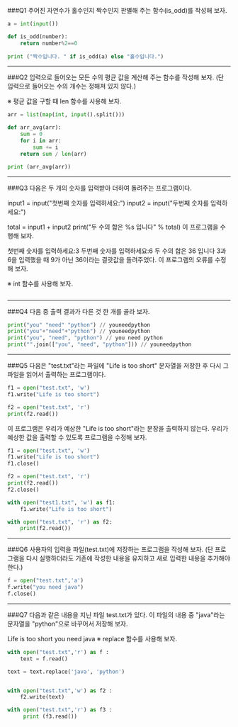 ###Q1
주어진 자연수가 홀수인지 짝수인지 판별해 주는 함수(is_odd)를 작성해 보자.
```python
a = int(input())

def is_odd(number):
    return number%2==0
 
print ("짝수입니다. " if is_odd(a) else "홀수입니다.")

```

____
###Q2
입력으로 들어오는 모든 수의 평균 값을 계산해 주는 함수를 작성해 보자. (단 입력으로 들어오는 수의 개수는 정해져 있지 않다.)

※ 평균 값을 구할 때 len 함수를 사용해 보자.

```python
arr = list(map(int, input().split()))

def arr_avg(arr):
    sum = 0
    for i in arr:
        sum += i
    return sum / len(arr)    

print (arr_avg(arr))
```
____
###Q3
다음은 두 개의 숫자를 입력받아 더하여 돌려주는 프로그램이다.

input1 = input("첫번째 숫자를 입력하세요:")
input2 = input("두번째 숫자를 입력하세요:")

total = input1 + input2
print("두 수의 합은 %s 입니다" % total)
이 프로그램을 수행해 보자.

첫번째 숫자를 입력하세요:3
두번째 숫자를 입력하세요:6
두 수의 합은 36 입니다
3과 6을 입력했을 때 9가 아닌 36이라는 결괏값을 돌려주었다. 이 프로그램의 오류를 수정해 보자.

※ int 함수를 사용해 보자.
```python

```
____
###Q4
다음 중 출력 결과가 다른 것 한 개를 골라 보자.

```python
print("you" "need" "python") // youneedpython
print("you"+"need"+"python") // youneedpython
print("you", "need", "python") // you need python
print("".join(["you", "need", "python"])) // youneedpython
```
____
###Q5
다음은 "test.txt"라는 파일에 "Life is too short" 문자열을 저장한 후 다시 그 파일을 읽어서 출력하는 프로그램이다.

```python
f1 = open("test.txt", 'w')
f1.write("Life is too short")

f2 = open("test.txt", 'r')
print(f2.read())
```
이 프로그램은 우리가 예상한 "Life is too short"라는 문장을 출력하지 않는다. 우리가 예상한 값을 출력할 수 있도록 프로그램을 수정해 보자.
```python
f1 = open("test.txt", 'w')
f1.write("Life is too short")
f1.close()

f2 = open("test.txt", 'r')
print(f2.read())
f2.close()
```

```python
with open("test1.txt", 'w') as f1:
    f1.write("Life is too short")

with open("test.txt", 'r') as f2:
    print(f2.read())   
```
____
###Q6
사용자의 입력을 파일(test.txt)에 저장하는 프로그램을 작성해 보자. (단 프로그램을 다시 실행하더라도 기존에 작성한 내용을 유지하고 새로 입력한 내용을 추가해야 한다.)
```python
f = open("test.txt",'a')
f.write("you need java")
f.close()
```
____
###Q7
다음과 같은 내용을 지닌 파일 test.txt가 있다. 이 파일의 내용 중 "java"라는 문자열을 "python"으로 바꾸어서 저장해 보자.

Life is too short
you need java
※ replace 함수를 사용해 보자.
```python
with open("test.txt",'r') as f :
    text = f.read()

text = text.replace('java', 'python')


with open("test.txt",'w') as f2 :
    f2.write(text)

with open("test.txt",'r') as f3 :
     print (f3.read()) 
```
